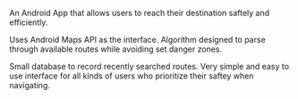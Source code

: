 An Android App that allows users to reach their destination saftely and efficiently.

Uses Android Maps API as the interface.
Algorithm designed to parse through available routes while avoiding set danger zones.

Small database to record recently searched routes.
Very simple and easy to use interface for all kinds of users who prioritize their saftey when navigating.
